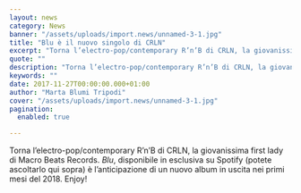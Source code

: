```yaml
---
layout: news
category: News
banner: "/assets/uploads/import.news/unnamed-3-1.jpg"
title: "Blu è il nuovo singolo di CRLN"
excerpt: "Torna l’electro-pop/contemporary R’n’B di CRLN, la giovanissima first lady di Macro Beats Records. Blu, disponibile in esclusiva su Spotify (potete ascoltarlo qui sopra) è l’anticipazione di un nuovo album in uscita nei primi mesi del 2018. Enjoy!"
quote: ""
description: "Torna l’electro-pop/contemporary R’n’B di CRLN, la giovanissima first lady di Macro Beats Records. Blu, disponibile in esclusiva su Spotify (potete ascoltarlo qui sopra) è l’anticipazione di un nuovo album in uscita nei primi mesi del 2018. Enjoy!"
keywords: ""
date: 2017-11-27T00:00:00.000+01:00
author: "Marta Blumi Tripodi"
cover: "/assets/uploads/import.news/unnamed-3-1.jpg"
pagination:
  enabled: true

---
```


Torna l’electro-pop/contemporary R’n’B di CRLN, la giovanissima first lady di Macro Beats Records. _Blu_, disponibile in esclusiva su Spotify (potete ascoltarlo qui sopra) è l’anticipazione di un nuovo album in uscita nei primi mesi del 2018\. Enjoy!